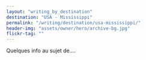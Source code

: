 ```yaml
---
layout: "writing_by_destination"
destination: "USA - Mississippi"
permalink: "/writing/destination/usa-mississippi/"
header-img: "assets/owner/hero/archive-bg.jpg"
flickr-tag: ""
---
```


Quelques info au sujet de....